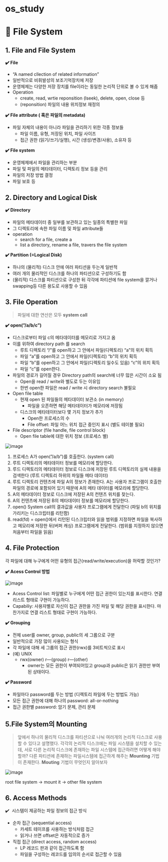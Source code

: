 # os_study 
# 📁 File System

## 1. File and File System

**✔️ File**

- “A named cllection of related information”
- 일반적으로 비휘발성의 보조기억장치에 저장
- 운영체제는 다양한 저장 장치를 file이라는 동일한 논리적 단위로 볼 수 있게 해줌
- Operation
    - create, read, wrtie reponsition (lseek), delete, open, close 등
    - (reponsition) 파일의 내용 위치정보 재정의

**✔️ File attribute ( 혹은 파일의 metadata)**

- 파일 자체의 내용이 아니라 파일을 관리하기 위한 각종 정보들
    - 파일 이름, 유형, 저장된 위치, 파일 사이즈
    - 접근 권한 (읽기/쓰기/실행), 시간 (생성/변경/사용), 소유자 등

**✔️ File system**

- 운영체제에서 파일을 관리하는 부분
- 파일 및 파일의 메타데이터, 디렉토리 정보 등을 관리
- 파일의 저장 방법 결정
- 파일 보호 등

## 2. Directory and Logical Disk

**✔️ Directory** 

- 파일의 메타데이터 중 일부를 보관하고 있는 일종의 특별한 파일
- 그 디렉토리에 속한 파일 이름 및 파일 attribute들
- operation
    - search for a file, create a
    - list a directory, rename a file, travers the file system

**✔️ Partition (=Logical Disk)**

- 하나의 (물리적) 디스크 안에 여러 파티션을 두는게 일반적
- 여러 개의 물리적인 디스크를 하나의 파티션으로 구성하기도 함
- (물리적) 디스크를 파티션으로 구성한 뒤 각각에 파티션에 file system을 깔거나 swapping등 다른 용도로 사용할 수 있음

## 3. File Operation

> 파일에 대한 연산은 모두 **system call**
> 

**✔️ open(”/a/b/c”)** 

- 디스크로부터 파일 c의 메타데이터를 메모리로 가지고 옴
- 이를 위하여 directory path 를 search
    - 루트 디렉토리 “/”를 open하고 그 안에서 파일(디렉토리) “a”의 위치 획득
    - 파일 “a”를 open하고 그 안에서 파일(디렉토리) “b”의 위치 획득
    - 파일 “b”를 open하고 그 안에서 파일(디렉토리 일수도 있음) “c”의 위치 획득
    - 파일 “c”를 open한다.
- 파일의 경로가 길어질  경우 Directory path의 search에 너무 많은 시간이 소요 됨
    - Open을 read / write와 별도로 두는 이유임
    - 한번 open한 파일은 read / write 시 directory search 불필요
- Open file table
    - 현재 open 된 파일들의 메타데이터 보관소 (in memory)
        - 파일을 오픈하면 해당 메타데이터가 메모리에 저장됨
    - 디스크의 메타데이터보다 몇 가지 정보가 추가
        - Open한 프로세스의 수
        - File offset: 파일 어느 위치 접근 중인지 표시 (별도 테이블 필요)
- File descriptor (file handle, file control block)
    - Open file table에 대한 위치 정보 (프로세스 별)

![image](https://user-images.githubusercontent.com/56028408/163709425-13892b98-3a26-4ac6-b48d-40e9c55fdf61.png)

1. 프로세스 A가 open(”/a/b”)를 호출한다. (system call)
2. 루트 디렉토리의 메타데이터 정보를 메모리에 할당한다.
3. 루드 디렉토리의 메타데이터 정보로 디스크에 저장된 루트 디렉토리의 실제 내용을 검색한다 (루트 디렉토리 하위의 파일들 메타 데이터)
4. 루트 디렉토리 컨텐츠에 파일 A의 정보가 존재한다. A는 사용자 프로그램이 호출한 파일의 경로에 포함되어 있기 때문에 A의 메타 데이터를 메모리에 할당한다.
5. A의 메타데이터 정보로 디스크에 저장된 A의 컨텐츠 위치를 찾는다.
6. A의 컨텐츠에 저장된 B의 메타데이터 정보를 메모리에 할당한다.
7. open() System call의 결과값을 사용자 프로그램에게 전달한다 (파일 b의 위치를 가리키는 디스크립터를 리턴함)
8.  read(fd) = open()에서 리턴된 디스크립터와 읽을 범위를 지정하면 파일을 복사하고 메모리에 저장한 뒤(버퍼 캐싱) 프로그램에게 전달한다. (범위를 지정하지 않으면 처음부터 파일을 읽음) 

## 4. File Protection

각 파일에 대해 누구에게 어떤 유형의 접근(read/write/execution)을 허락할 것인가?

**✔️ Acess Control 방법**

![image](https://user-images.githubusercontent.com/56028408/163709444-385795da-ff5d-4c34-aae0-682f916c39a3.png)


- Acess Control list: 파일별로 누구에게 어떤 접근 권한이 있는지를 표시한다. 연결 리스트 형태로 구현이 가능하다.
- Capabiliy: 사용자별로 자신이 접근 권한을 가진 파일 및 해당 권한을 표시한다. 마찬가지로 연결 리스트 형태로 구현이 가능하다.

**✔️ Grouping**

- 전체 user를 owner, group, public의 세 그룹으로 구분
- 일반적으로 가장 많이 사용되는 형식
- 각 파일에 대해 세 그룹의 접근 권한(rwx)를 3비트씩으로 표시
- (예) UNIX
    - rwx(owner) r—(group) r—(other)
        - owner는 모든 권한이 부여되어있고 group과 public은 읽기 권한만 부여된 상태이다.

**✔️ Password**

- 파일마다 password를 두는 방법 (디렉토리 파일에 두는 방법도 가능)
- 모든 접근 권한에 대해 하나의 password: all-or-nothing
- 접근 권한별 password: 암기 문제, 관리 문제

## 5.File System의 Mounting

> 앞에서 하나의 물리적 디스크를 파티션으로 나눠 여러개의 논리적 디스크로 사용할 수 있다고 설명했다. 각각의 논리적 디스크에는 파일 시스템을 설치할 수 있는데, 서로 다른 논리적 디스크에 존재하는 파일 시스템에 접근하려면 어떻게 해야할까? 다른 파티션에 존재하는 파일시스템에 접근하게 해주는 **Mounting** 기법이 존재한다. **Mouting** 기법이 무엇인지 알아보자
> 

![image](https://user-images.githubusercontent.com/56028408/163709447-72ad6d1c-9e97-4d2d-b7a0-5971fe8a501e.png)


root file system → mount it → other file system

## 6. Access Methods

✔️  시스템이 제공하는 파일 정보의 접근 방식

- 순차 접근 (sequential access)
    - 카세트 테이프를 사용하는 방식처럼 접근
    - 읽거나 쓰면 offset은 자동적으로 증가
- 직접 접근 (direct access, random access)
    - LP 레코드 판과 같이 접근하도록 함
    - 파일을 구성하는 레코드를 임의의 순서로 접근할 수 있음


